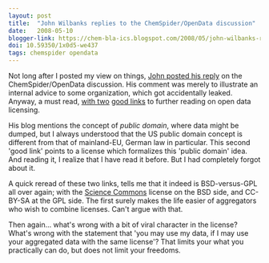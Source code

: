 ```yaml
---
layout: post
title:  "John Wilbanks replies to the ChemSpider/OpenData discussion"
date:   2008-05-10
blogger-link: https://chem-bla-ics.blogspot.com/2008/05/john-wilbanks-replies-to.html
doi: 10.59350/1x0d5-we437
tags: chemspider opendata
---
```


Not long after I posted my view on things, [John posted his reply](http://network.nature.com/blogs/user/wilbanks/2008/05/10/chemspider-good-intentions-and-the-fog-of-licensing)
on the ChemSpider/OpenData discussion. His comment was merely to illustrate an internal advice to some organization, which got accidentally leaked. Anyway, a must read,
[with two](http://sciencecommons.org/projects/publishing/open-access-data-protocol/)
[good links](http://www.opendatacommons.org/odc-public-domain-dedication-and-licence/) to further reading on open data licensing.

His blog mentions the concept of *public domain*, where data might be dumped, but I always understood that the US public domain concept is different from that of
mainland-EU, German law in particular. This second 'good link' points to a license which formalizes this 'public domain' idea. And reading it, I realize that I
have read it before. But I had completely forgot about it.

A quick reread of these two links, tells me that it indeed is BSD-versus-GPL all over again; with the [Science Commons](http://sciencecommons.org/)
license on the BSD side, and CC-BY-SA at the GPL side. The first surely makes the life easier of aggregators who wish to combine licenses. Can't argue with that.

Then again... what's wrong with a bit of viral character in the license? What's wrong with the statement that 'you may use my data, if I may use your aggregated
data with the same license'? That limits your what you practically can do, but does not limit your freedoms.
